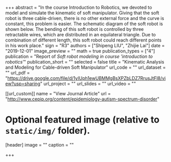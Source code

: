 +++
abstract = "In the course Introduction to Robotics, we devoted to model and simulate the kinematic of soft manipulator. Giving that the soft robot is three cable-driven, there is no other external force and the curve is constant, this problem is easier. The schematic diagram of the soft robot is shown below. The bending of this soft robot is controlled by three retractable wires, which are distributed in an equilateral triangle. Due to combination of different length, this soft robot could reach different points in his work place."
sign = "R3"
authors = ["Shipeng LIU", "Zhijie Lai"]
date = "2019-12-01"
image_preview = ""
math = true
publication_types = ["4"]
publication = "Report of *Soft robot modeling in course 'introduction to robotics'*"
publication_short = ""
selected = false
title = "Kinematic Analysis and Modeling for Cable-driven Soft Manipulator"
url_code = ""
url_dataset = ""
url_pdf = "https://drive.google.com/file/d/1yIUph1ewUBMMgBsXPZbLDZ7RrusJtFl8/view?usp=sharing"
url_project = ""
url_slides = ""
url_video = ""

[[url_custom]]
name = "View Journal Article"
url = "http://www.cepip.org/content/epidemiology-autism-spectrum-disorder"

# Optional featured image (relative to `static/img/` folder).
[header]
image = ""
caption = ""

+++
